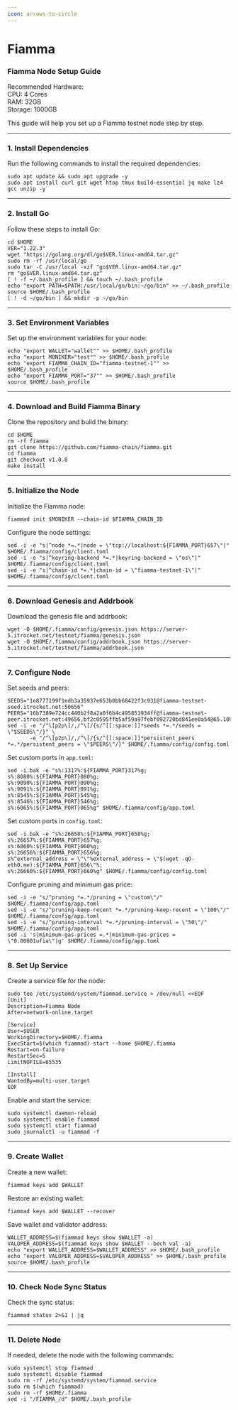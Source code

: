 ```yaml
---
icon: arrows-to-circle
---
```


# Fiamma

### Fiamma Node Setup Guide

Recommended Hardware: \
CPU: 4 Cores \
RAM: 32GB \
Storage: 1000GB&#x20;

This guide will help you set up a Fiamma testnet node step by step.

***

### 1. Install Dependencies

Run the following commands to install the required dependencies:

```
sudo apt update && sudo apt upgrade -y
sudo apt install curl git wget htop tmux build-essential jq make lz4 gcc unzip -y
```

***

### 2. Install Go

Follow these steps to install Go:

```
cd $HOME
VER="1.22.3"
wget "https://golang.org/dl/go$VER.linux-amd64.tar.gz"
sudo rm -rf /usr/local/go
sudo tar -C /usr/local -xzf "go$VER.linux-amd64.tar.gz"
rm "go$VER.linux-amd64.tar.gz"
[ ! -f ~/.bash_profile ] && touch ~/.bash_profile
echo "export PATH=$PATH:/usr/local/go/bin:~/go/bin" >> ~/.bash_profile
source $HOME/.bash_profile
[ ! -d ~/go/bin ] && mkdir -p ~/go/bin
```

***

### 3. Set Environment Variables

Set up the environment variables for your node:

```
echo "export WALLET="wallet"" >> $HOME/.bash_profile
echo "export MONIKER="test"" >> $HOME/.bash_profile
echo "export FIAMMA_CHAIN_ID="fiamma-testnet-1"" >> $HOME/.bash_profile
echo "export FIAMMA_PORT="37"" >> $HOME/.bash_profile
source $HOME/.bash_profile
```

***

### 4. Download and Build Fiamma Binary

Clone the repository and build the binary:

```
cd $HOME
rm -rf fiamma
git clone https://github.com/fiamma-chain/fiamma.git
cd fiamma
git checkout v1.0.0
make install
```

***

### 5. Initialize the Node

Initialize the Fiamma node:

```
fiammad init $MONIKER --chain-id $FIAMMA_CHAIN_ID
```

Configure the node settings:

```
sed -i -e "s|^node *=.*|node = \"tcp://localhost:${FIAMMA_PORT}657\"|" $HOME/.fiamma/config/client.toml
sed -i -e "s|^keyring-backend *=.*|keyring-backend = \"os\"|" $HOME/.fiamma/config/client.toml
sed -i -e "s|^chain-id *=.*|chain-id = \"fiamma-testnet-1\"|" $HOME/.fiamma/config/client.toml
```

***

### 6. Download Genesis and Addrbook

Download the genesis file and addrbook:

```
wget -O $HOME/.fiamma/config/genesis.json https://server-5.itrocket.net/testnet/fiamma/genesis.json
wget -O $HOME/.fiamma/config/addrbook.json https://server-5.itrocket.net/testnet/fiamma/addrbook.json
```

***

### 7. Configure Node

Set seeds and peers:

```
SEEDS="1e8777199f1edb3a35937e653b0bb68422f3c931@fiamma-testnet-seed.itrocket.net:50656"
PEERS="16b7389e724cc440b2f8a2a0f6b4c495851934ff@fiamma-testnet-peer.itrocket.net:49656,bf2c0595ffb5af59a97febf092720bd841ee0a54@65.109.84.235:50656"
sed -i -e "/^\[p2p\]/,/^\[/{s/^[[:space:]]*seeds *=.*/seeds = \"$SEEDS\"/}" \
       -e "/^\[p2p\]/,/^\[/{s/^[[:space:]]*persistent_peers *=.*/persistent_peers = \"$PEERS\"/}" $HOME/.fiamma/config/config.toml
```

Set custom ports in `app.toml`:

```
sed -i.bak -e "s%:1317%:${FIAMMA_PORT}317%g;
s%:8080%:${FIAMMA_PORT}080%g;
s%:9090%:${FIAMMA_PORT}090%g;
s%:9091%:${FIAMMA_PORT}091%g;
s%:8545%:${FIAMMA_PORT}545%g;
s%:8546%:${FIAMMA_PORT}546%g;
s%:6065%:${FIAMMA_PORT}065%g" $HOME/.fiamma/config/app.toml
```

Set custom ports in `config.toml`:

```
sed -i.bak -e "s%:26658%:${FIAMMA_PORT}658%g;
s%:26657%:${FIAMMA_PORT}657%g;
s%:6060%:${FIAMMA_PORT}060%g;
s%:26656%:${FIAMMA_PORT}656%g;
s%^external_address = \"\"%external_address = \"$(wget -qO- eth0.me):${FIAMMA_PORT}656\"%;
s%:26660%:${FIAMMA_PORT}660%g" $HOME/.fiamma/config/config.toml
```

Configure pruning and minimum gas price:

```
sed -i -e "s/^pruning *=.*/pruning = \"custom\"/" $HOME/.fiamma/config/app.toml 
sed -i -e "s/^pruning-keep-recent *=.*/pruning-keep-recent = \"100\"/" $HOME/.fiamma/config/app.toml
sed -i -e "s/^pruning-interval *=.*/pruning-interval = \"50\"/" $HOME/.fiamma/config/app.toml
sed -i 's|minimum-gas-prices =.*|minimum-gas-prices = \"0.00001ufia\"|g' $HOME/.fiamma/config/app.toml
```

***

### 8. Set Up Service

Create a service file for the node:

```
sudo tee /etc/systemd/system/fiammad.service > /dev/null <<EOF
[Unit]
Description=Fiamma Node
After=network-online.target

[Service]
User=$USER
WorkingDirectory=$HOME/.fiamma
ExecStart=$(which fiammad) start --home $HOME/.fiamma
Restart=on-failure
RestartSec=5
LimitNOFILE=65535

[Install]
WantedBy=multi-user.target
EOF
```

Enable and start the service:

```
sudo systemctl daemon-reload
sudo systemctl enable fiammad
sudo systemctl start fiammad
sudo journalctl -u fiammad -f
```

***

### 9. Create Wallet

Create a new wallet:

```
fiammad keys add $WALLET
```

Restore an existing wallet:

```
fiammad keys add $WALLET --recover
```

Save wallet and validator address:

```
WALLET_ADDRESS=$(fiammad keys show $WALLET -a)
VALOPER_ADDRESS=$(fiammad keys show $WALLET --bech val -a)
echo "export WALLET_ADDRESS=$WALLET_ADDRESS" >> $HOME/.bash_profile
echo "export VALOPER_ADDRESS=$VALOPER_ADDRESS" >> $HOME/.bash_profile
source $HOME/.bash_profile
```

***

### 10. Check Node Sync Status

Check the sync status:

```
fiammad status 2>&1 | jq
```

***

### 11. Delete Node

If needed, delete the node with the following commands:

```
sudo systemctl stop fiammad
sudo systemctl disable fiammad
sudo rm -rf /etc/systemd/system/fiammad.service
sudo rm $(which fiammad)
sudo rm -rf $HOME/.fiamma
sed -i "/FIAMMA_/d" $HOME/.bash_profile
```
